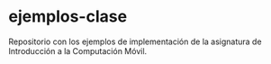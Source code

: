 # ejemplos-clase
Repositorio con los ejemplos de implementación de la asignatura de Introducción a la Computación Móvil.
